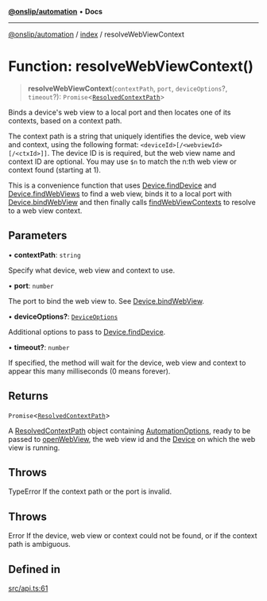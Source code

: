 [**@onslip/automation**](../../README.md) • **Docs**

***

[@onslip/automation](../../README.md) / [index](../README.md) / resolveWebViewContext

# Function: resolveWebViewContext()

> **resolveWebViewContext**(`contextPath`, `port`, `deviceOptions`?, `timeout`?): `Promise`\<[`ResolvedContextPath`](../interfaces/ResolvedContextPath.md)\>

Binds a device's web view to a local port and then locates one of its contexts, based on a context path.

The context path is a string that uniquely identifies the device, web view and context, using the following format:
`<deviceId>[/<webviewId>[/<ctxId>]]`. The device ID is is required, but the web view name and context ID are
optional. You may use `$n` to match the n:th web view or context found (starting at 1).

This is a convenience function that uses [Device.findDevice](../classes/Device.md#finddevice) and [Device.findWebViews](../classes/Device.md#findwebviews) to find a web
view, binds it to a local port with [Device.bindWebView](../classes/Device.md#bindwebview) and then finally calls [findWebViewContexts](findWebViewContexts.md) to
resolve to a web view context.

## Parameters

• **contextPath**: `string`

Specify what device, web view and context to use.

• **port**: `number`

The port to bind the web view to. See [Device.bindWebView](../classes/Device.md#bindwebview).

• **deviceOptions?**: [`DeviceOptions`](../interfaces/DeviceOptions.md)

Additional options to pass to [Device.findDevice](../classes/Device.md#finddevice).

• **timeout?**: `number`

If specified, the method will wait for the device, web view and context to appear this many
                     milliseconds (0 means forever).

## Returns

`Promise`\<[`ResolvedContextPath`](../interfaces/ResolvedContextPath.md)\>

A [ResolvedContextPath](../interfaces/ResolvedContextPath.md) object containing [AutomationOptions](../interfaces/AutomationOptions.md), ready to be passed to
                     [openWebView](openWebView.md), the web view id and the [Device](../classes/Device.md) on which the web view is running.

## Throws

TypeError    If the context path or the port is invalid.

## Throws

Error        If the device, web view or context could not be found, or if the context path is ambiguous.

## Defined in

[src/api.ts:61](https://github.com/Onslip/automation/blob/aed87d3401609cf5df05adc6d1563b1b99f345fe/src/api.ts#L61)
